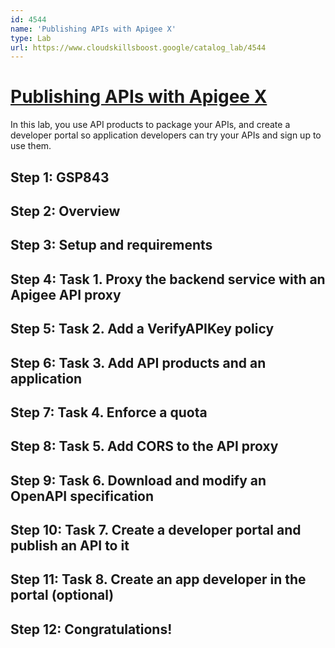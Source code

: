 ```yaml
---
id: 4544
name: 'Publishing APIs with Apigee X'
type: Lab
url: https://www.cloudskillsboost.google/catalog_lab/4544
---
```


# [Publishing APIs with Apigee X](https://www.cloudskillsboost.google/catalog_lab/4544)

In this lab, you use API products to package your APIs, and create a developer portal so application developers can try your APIs and sign up to use them.

## Step 1: GSP843

## Step 2: Overview

## Step 3: Setup and requirements

## Step 4: Task 1. Proxy the backend service with an Apigee API proxy

## Step 5: Task 2. Add a VerifyAPIKey policy

## Step 6: Task 3. Add API products and an application

## Step 7: Task 4. Enforce a quota

## Step 8: Task 5. Add CORS to the API proxy

## Step 9: Task 6. Download and modify an OpenAPI specification

## Step 10: Task 7. Create a developer portal and publish an API to it

## Step 11: Task 8. Create an app developer in the portal (optional)

## Step 12: Congratulations!
